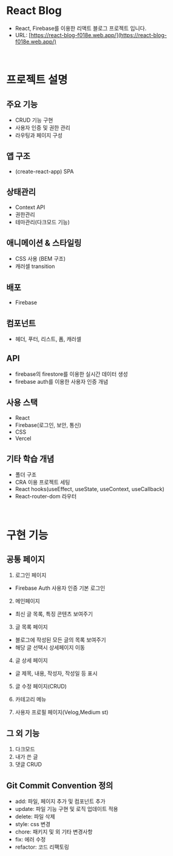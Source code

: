 # React Blog

- React, Firebase를 이용한 리액트 블로그 프로젝트 입니다.
- URL: [https://react-blog-f018e.web.app/](https://react-blog-f018e.web.app/)

<br />

# 프로젝트 설명

## 주요 기능

- CRUD 기능 구현
- 사용자 인증 및 권한 관리
- 라우팅과 페이지 구성

## 앱 구조

- (create-react-app) SPA

## 상태관리

- Context API
- 권한관리
- 테마관리(다크모드 기능)

## 애니메이션 & 스타일링

- CSS 사용 (BEM 구조)
- 캐러셀 transition

## 배포

- Firebase

## 컴포넌트

- 헤더, 푸터, 리스트, 폼, 캐러셀

## API

- firebase의 firestore를 이용한 실시간 데이터 생성
- firebase auth를 이용한 사용자 인증 개념

## 사용 스택

- React
- Firebase(로그인, 보안, 통신)
- CSS
- Vercel

## 기타 학습 개념

- 폴더 구조
- CRA 이용 프로젝트 세팅
- React hooks(useEffect, useState, useContext, useCallback)
- React-router-dom 라우터

<br />

# 구현 기능

## 공통 페이지

1.  로그인 페이지

- Firebase Auth 사용자 인증 기본 로그인

2. 메인페이지

- 최신 글 목록, 특징 콘텐츠 보여주기

3. 글 목록 페이지

- 블로그에 작성된 모든 글의 목록 보여주기
- 해당 글 선택시 상세페이지 이동

4. 글 상세 페이지

- 글 제목, 내용, 작성자, 작성일 등 표시

5. 글 수정 페이지(CRUD)

6. 카테고리 메뉴

7. 사용자 프로필 페이지(Velog,Medium st)

## 그 외 기능

1. 다크모드
2. 내가 쓴 글
3. 댓글 CRUD

## Git Commit Convention 정의

- add: 파일, 페이지 추가 및 컴포넌트 추가
- update: 파일 기능 구현 및 로직 업데이트 적용
- delete: 파일 삭제
- style: css 변경
- chore: 패키지 및 외 기타 변경사항
- fix: 에러 수정
- refactor: 코드 리팩토링
